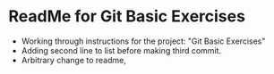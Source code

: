 # ReadMe for Git Basic Exercises

- Working through instructions for the project: "Git Basic Exercises"
- Adding second line to list before making third commit.
- Arbitrary change to readme,
